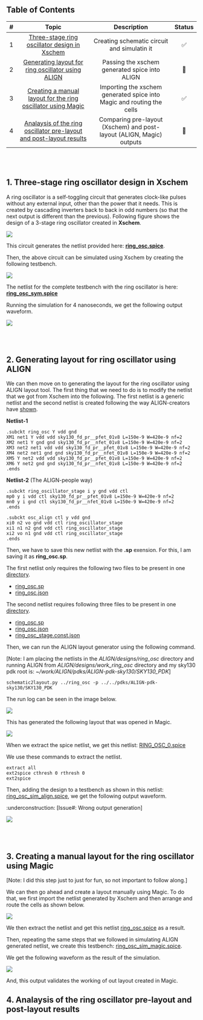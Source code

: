 ## Table of Contents 
| #  |         Topic          |   Description        | Status
|:--:|:-------------------------:|:--------------------:|:-----:|
| 1  | [Three-stage ring oscillator design in Xschem]()      | Creating schematic circuit and simulatin it |:white_check_mark:|
| 2  | [Generating layout for ring oscillator using ALIGN]()      | Passing the xschem generated spice into ALIGN |:large_orange_diamond:|
| 3  | [Creating a manual layout for the ring oscillator using Magic]()      | Importing the xschem generated spice into Magic and routing the cells |:white_check_mark:|
| 4  | [Analaysis of the ring oscillator pre-layout and post-layout results]()      | Comparing pre-layout (Xschem) and post-layout (ALIGN, Magic) outputs |:large_orange_diamond:|

<br><br>

## **1. Three-stage ring oscillator design in Xschem**

A ring oscillator is a self-toggling circuit that generates clock-like pulses without any external input, other than the power that it needs. This is created by cascading inverters back to back in odd numbers (so that the next output is different than the previous). Following figure shows the design of a 3-stage ring oscillator created in **Xschem**. 

<img src="./images/ring_osc.jpg">

This circuit generates the netlist provided here: [**ring_osc.spice**](./netlists/ring_osc.spice).

Then, the above circuit can be simulated using Xschem by creating the following testbench.

<img src="./images/ring_osc_tb.jpg">

The netlist for the complete testbench with the ring oscillator is here: [**ring_osc_sym.spice**](./netlists/ring_osc.spice)

Running the simulation for 4 nanoseconds, we get the following output waveform. 

<img src="./images/ring_osc_wave_xschem.jpg">

<br><br>

## **2. Generating layout for ring oscillator using ALIGN**

We can then move on to generating the layout for the ring oscillator using ALIGN layout tool. The first thing that we need to do is to modify the netlist that we got from Xschem into the following. The first netlist is a generic netlist and the second netlist is created following the way ALIGN-creators have [shown](https://github.com/ALIGN-analoglayout/ALIGN-public/blob/master/examples/ring_oscillator/ring_oscillator.sp).

**Netlist-1**
```
.subckt ring_osc Y vdd gnd
XM1 net1 Y vdd vdd sky130_fd_pr__pfet_01v8 L=150e-9 W=420e-9 nf=2
XM2 net1 Y gnd gnd sky130_fd_pr__nfet_01v8 L=150e-9 W=420e-9 nf=2
XM3 net2 net1 vdd vdd sky130_fd_pr__pfet_01v8 L=150e-9 W=420e-9 nf=2
XM4 net2 net1 gnd gnd sky130_fd_pr__nfet_01v8 L=150e-9 W=420e-9 nf=2
XM5 Y net2 vdd vdd sky130_fd_pr__pfet_01v8 L=150e-9 W=420e-9 nf=2
XM6 Y net2 gnd gnd sky130_fd_pr__nfet_01v8 L=150e-9 W=420e-9 nf=2
.ends
```

**Netlist-2** (The ALIGN-people way)
```
.subckt ring_oscillator_stage i y gnd vdd ctl
mp0 y i vdd ctl sky130_fd_pr__pfet_01v8 L=150e-9 W=420e-9 nf=2
mn0 y i gnd ctl sky130_fd_pr__nfet_01v8 L=150e-9 W=420e-9 nf=2
.ends

.subckt osc_align ctl y vdd gnd
xi0 n2 vo gnd vdd ctl ring_oscillator_stage
xi1 n1 n2 gnd vdd ctl ring_oscillator_stage
xi2 vo n1 gnd vdd ctl ring_oscillator_stage
.ends
```

Then, we have to save this new netlist with the **.sp** exension. For this, I am saving it as **ring_osc.sp**. 

The first netlist only requires the following two files to be present in one [directory](./netlists/ring_osc). 

+ [ring_osc.sp](./netlists/ring_osc/ring_osc.sp) 
+ [ring_osc.json](./netlists/ring_osc/ring_osc.json)

The second netlist requires following three files to be present in one [directory](./netlists/ring_osc_align).

+ [ring_osc.sp](./netlists/ring_osc_align/ring_osc_align.sp)
+ [ring_osc.json](./netlists/ring_osc_align/ring_osc.json)
+ [ring_osc_stage.const.json](./netlists/ring_osc_align/ring_osc_stage_const.json)


Then, we can run the ALIGN layout generator using the following command.

[Note: I am placing the netlists in the _ALIGN/designs/ring_osc_ directory and running ALIGN from _ALIGN/designs/work_ring_osc_ directory and my sky130 pdk root is: _~/work/ALIGN/pdks/ALIGN-pdk-sky130/SKY130_PDK_]

```
schematic2layout.py ../ring_osc -p ../../pdks/ALIGN-pdk-sky130/SKY130_PDK 
```

The run log can be seen in the image below. 

<img src="./images/ring_osc_align.jpg">

This has generated the following layout that was opened in Magic.

<img src="./images/ring_osc_gds_align.jpg">

When we extract the spice netlist, we get this netlist: [RING_OSC_0.spice](./netlists/ring_osc/result/RING_OSC_0.spice)

We use these commands to extract the netlist.
```
extract all
ext2spice cthresh 0 rthresh 0
ext2spice
```

Then, adding the design to a testbench as shown in this netlist: [ring_osc_sim_align.spice](./netlists/ngspice/ring_osc_sim_align.spice), we get the following output waveform.

:underconstruction: [Issue#: Wrong output generation]

<img src="./images/ring_osc_wave_align.jpg">

<br><br>

## **3. Creating a manual layout for the ring oscillator using Magic**

[Note: I did this step just to just for fun, so not important to follow along.]

We can then go ahead and create a layout manually using Magic. To do that, we first import the netlist generated by Xschem and then arrange and route the cells as shown below.

<img src="./images/ring_osc_gds_magic.jpg">

We then extract the netlist and get this netlist [ring_osc.spice](./netlists/magic/ring_osc.spice) as a result.

Then, repeating the same steps that we followed in simulating ALIGN generated netlist, we create this testbench: [ring_osc_sim_magic.spice](./netlists/ngspice/ring_osc_sim_magic.spice).

We get the following waveform as the result of the simulation.

<img src="./images/ring_osc_wave_magic.jpg">

And, this output validates the working of out layout created in Magic.

## **4. Analaysis of the ring oscillator pre-layout and post-layout results**

